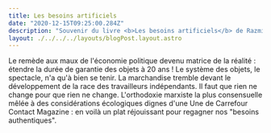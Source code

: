 ```yaml
---
title: Les besoins artificiels
date: "2020-12-15T09:25:00.284Z"
description: "Souvenir du livre <b>Les besoins artificiels</b> de Razmig Keucheyan"
layout: ./../../../layouts/blogPost.layout.astro
---
```


Le remède aux maux de l'économie politique devenu matrice de la réalité : étendre la durée de garantie des objets à 20 ans ! Le système des objets, le spectacle, n'a qu'à bien se tenir. La marchandise tremble devant le développement de la race des travailleurs indépendants. Il faut que rien ne change pour que rien ne change. L'orthodoxie marxiste la plus consensuelle mêlée à des considérations écologiques dignes d'une Une de Carrefour Contact Magazine : en voilà un plat réjouissant pour regagner nos "besoins authentiques".